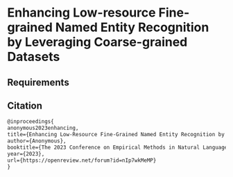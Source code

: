 # Enhancing Low-resource Fine-grained Named Entity Recognition by Leveraging Coarse-grained Datasets
## Requirements


## Citation
```LaTeX
@inproceedings{
anonymous2023enhancing,
title={Enhancing Low-Resource Fine-Grained Named Entity Recognition by Leveraging Coarse-Grained Datasets},
author={Anonymous},
booktitle={The 2023 Conference on Empirical Methods in Natural Language Processing},
year={2023},
url={https://openreview.net/forum?id=nIp7wkMeMP}
}
```

